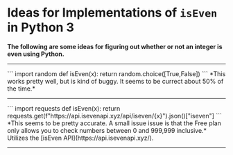 # Ideas for Implementations of `isEven` in Python 3
**The following are some ideas for figuring out whether or not an integer is even using Python.**
<hr>
```
import random
def isEven(x):
  return random.choice([True,False])
```
*This works pretty well, but is kind of buggy.  It seems to be currect about 50% of the time.*
<hr>
```
import requests
def isEven(x):
  return requests.get(f"https://api.isevenapi.xyz/api/iseven/{x}").json()["iseven"]
```
*This seems to be pretty accurate.  A small issue issue is that the Free plan only allows you to check numbers between 0 and 999,999 inclusive.*
Utilizes the [isEven API](https://api.isevenapi.xyz/).
<hr>
